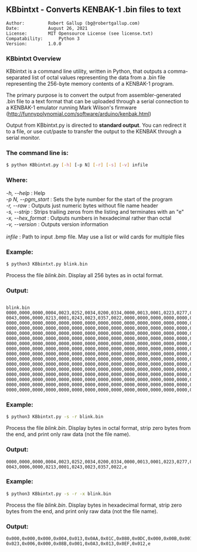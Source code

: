 ## KBbintxt - Converts KENBAK-1 .bin files to text

```
Author:    		Robert Gallup (bg@robertgallup.com)
Date:      		August 26, 2021
License:   		MIT Opensource License (see license.txt) 
Compatability:		Python 3
Version:		1.0.0
```

### KBbintxt Overview

KBbintxt is a command line utility, written in Python, that outputs a comma-separated list of octal values representing the data from a .bin file representing the 256-byte memory contents of a KENBAK-1 program. 

The primary purpose is to convert the output from assembler-generated .bin file to a text format that can be uploaded through a serial connection to a KENBAK-1 emulator running Mark Wilson's firmware (http://funnypolynomial.com/software/arduino/kenbak.html)

Output from KBbintxt.py is directed to **standard output**. You can redirect it to a file, or use cut/paste to transfer the output to the KENBAK through a serial monitor.

### The command line is:

``` bash
$ python KBbintxt.py [-h] [-p N] [-r] [-s] [-v] infile
```

### Where:

*-h, \-\-help* : Help<br />
*-p N, \-\-pgm_start* : Sets the byte number for the start of the program<br />
*-r, \-\-raw* : Outputs just numeric bytes without file name header<br />
*-s, \-\-strip* : Strips trailing zeros from the listing and terminates with an "e"<br />*-x, \-\-hex_format* : Outputs numbers in hexadecimal rather than octal<br />*-v, \-\-version* : Outputs version information<br />
<br />
*infile* : Path to input .bmp file. May use a list or wild cards for multiple files<br />

### Example:

``` bash
$ python3 KBbintxt.py blink.bin
```
Process the file *blink.bin*. Display all 256 bytes as in octal format.

### Output:

```

blink.bin
0000,0000,0000,0004,0023,0252,0034,0200,0334,0000,0013,0001,0223,0277,0367,0022,
0043,0006,0000,0213,0001,0243,0023,0357,0022,0000,0000,0000,0000,0000,0000,0000,
0000,0000,0000,0000,0000,0000,0000,0000,0000,0000,0000,0000,0000,0000,0000,0000,
0000,0000,0000,0000,0000,0000,0000,0000,0000,0000,0000,0000,0000,0000,0000,0000,
0000,0000,0000,0000,0000,0000,0000,0000,0000,0000,0000,0000,0000,0000,0000,0000,
0000,0000,0000,0000,0000,0000,0000,0000,0000,0000,0000,0000,0000,0000,0000,0000,
0000,0000,0000,0000,0000,0000,0000,0000,0000,0000,0000,0000,0000,0000,0000,0000,
0000,0000,0000,0000,0000,0000,0000,0000,0000,0000,0000,0000,0000,0000,0000,0000,
0000,0000,0000,0000,0000,0000,0000,0000,0000,0000,0000,0000,0000,0000,0000,0000,
0000,0000,0000,0000,0000,0000,0000,0000,0000,0000,0000,0000,0000,0000,0000,0000,
0000,0000,0000,0000,0000,0000,0000,0000,0000,0000,0000,0000,0000,0000,0000,0000,
0000,0000,0000,0000,0000,0000,0000,0000,0000,0000,0000,0000,0000,0000,0000,0000,
0000,0000,0000,0000,0000,0000,0000,0000,0000,0000,0000,0000,0000,0000,0000,0000,
0000,0000,0000,0000,0000,0000,0000,0000,0000,0000,0000,0000,0000,0000,0000,0000,
0000,0000,0000,0000,0000,0000,0000,0000,0000,0000,0000,0000,0000,0000,0000,0000,
0000,0000,0000,0000,0000,0000,0000,0000,0000,0000,0000,0000,0000,0000,0000,0000,
```



### Example:

``` bash
$ python3 KBbintxt.py -s -r blink.bin
```

Process the file *blink.bin*. Display bytes in octal format, strip zero bytes from the end, and print only raw data (not the file name).

### Output:

```
0000,0000,0000,0004,0023,0252,0034,0200,0334,0000,0013,0001,0223,0277,0367,0022,
0043,0006,0000,0213,0001,0243,0023,0357,0022,e
```



### Example:

``` bash
$ python3 KBbintxt.py -s -r -x blink.bin
```

Process the file *blink.bin*. Display bytes in hexadecimal format, strip zero bytes from the end, and print only raw data (not the file name).

### Output:

```
0x000,0x000,0x000,0x004,0x013,0x0AA,0x01C,0x080,0x0DC,0x000,0x00B,0x001,0x093,0x0BF,0x0F7,0x012,
0x023,0x006,0x000,0x08B,0x001,0x0A3,0x013,0x0EF,0x012,e
```

